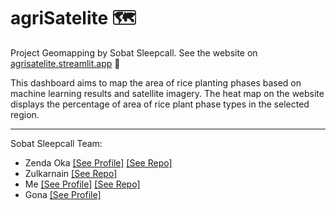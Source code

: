 # agriSatelite 🗺️

Project Geomapping by Sobat Sleepcall.
See the website on [agrisatelite.streamlit.app](https://agrisatelite.streamlit.app/) 🔗

This dashboard aims to map the area of ​​rice planting phases based on machine learning results and satellite imagery. The heat map on the website displays the percentage of area of ​​rice plant phase types in the selected region.

---

Sobat Sleepcall Team:
 - Zenda Oka [\[See Profile\]](https://github.com/zendaokaofficial) [\[See Repo\]](https://www.linkedin.com/in/zendaoka/)
 - Zulkarnain [\[See Repo\]](https://github.com/zul-zulkar)
 - Me [\[See Profile\]](https://id.linkedin.com/in/jey-neutron) [\[See Repo\]](https://github.com/jey-neutron)
 - Gona [\[See Profile\]](https://www.linkedin.com/in/gonawijayanti/)
